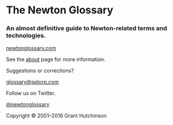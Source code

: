 
# The Newton Glossary

### An almost definitive guide to Newton-related terms and technologies.

[newtonglossary.com](http://newtonglossary.com/)

See the [about](http://glossary.splorp.me/about) page for more information.

Suggestions or corrections?

[glossary@splorp.com](mailto:glossary@splorp.com)

Follow us on Twitter.

[@newtonglossary](http://twitter.com/newtonglossary)

Copyright © 2001–2016 Grant Hutchinson
